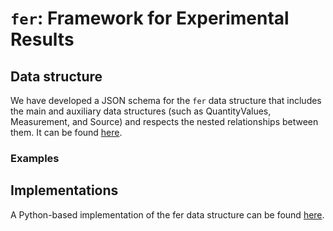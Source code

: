 # ``fer``: Framework for Experimental Results

## Data structure
We have developed a JSON schema for the ``fer`` data structure that includes the main and auxiliary data structures (such as QuantityValues, Measurement, and Source) and respects the nested relationships between them. It can be found [here]().

### Examples

## Implementations

A Python-based implementation of the fer data structure can be found [here](https://github.com/jongablop/fer-py).
